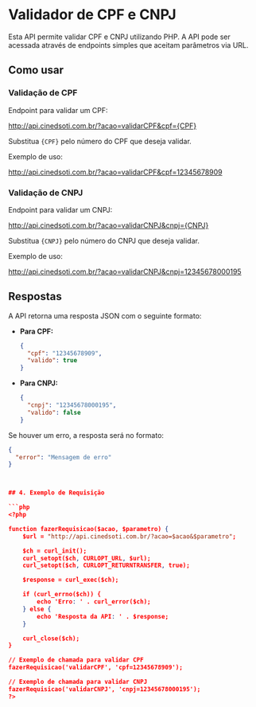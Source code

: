 # Validador de CPF e CNPJ

Esta API permite validar CPF e CNPJ utilizando PHP. A API pode ser acessada através de endpoints simples que aceitam parâmetros via URL.

## Como usar

### Validação de CPF

Endpoint para validar um CPF:

http://api.cinedsoti.com.br/?acao=validarCPF&cpf={CPF}

Substitua `{CPF}` pelo número do CPF que deseja validar.

Exemplo de uso:

http://api.cinedsoti.com.br/?acao=validarCPF&cpf=12345678909


### Validação de CNPJ

Endpoint para validar um CNPJ:

http://api.cinedsoti.com.br/?acao=validarCNPJ&cnpj={CNPJ}

Substitua `{CNPJ}` pelo número do CNPJ que deseja validar.

Exemplo de uso:

http://api.cinedsoti.com.br/?acao=validarCNPJ&cnpj=12345678000195


## Respostas

A API retorna uma resposta JSON com o seguinte formato:

- **Para CPF:**
    ```json
    {
      "cpf": "12345678909",
      "valido": true
    }
    ```

- **Para CNPJ:**
    ```json
    {
      "cnpj": "12345678000195",
      "valido": false
    }
    ```

Se houver um erro, a resposta será no formato:
```json
{
  "error": "Mensagem de erro"
}



## 4. Exemplo de Requisição

```php
<?php

function fazerRequisicao($acao, $parametro) {
    $url = "http://api.cinedsoti.com.br/?acao=$acao&$parametro";

    $ch = curl_init();
    curl_setopt($ch, CURLOPT_URL, $url);
    curl_setopt($ch, CURLOPT_RETURNTRANSFER, true);

    $response = curl_exec($ch);

    if (curl_errno($ch)) {
        echo 'Erro: ' . curl_error($ch);
    } else {
        echo 'Resposta da API: ' . $response;
    }

    curl_close($ch);
}

// Exemplo de chamada para validar CPF
fazerRequisicao('validarCPF', 'cpf=12345678909');

// Exemplo de chamada para validar CNPJ
fazerRequisicao('validarCNPJ', 'cnpj=12345678000195');
?>
